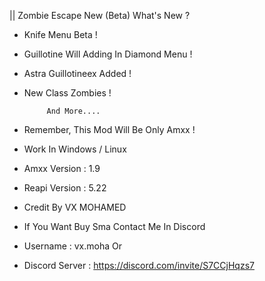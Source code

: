|| Zombie Escape New (Beta)
        What's New ?

- Knife Menu Beta !

- Guillotine Will Adding In Diamond Menu !

- Astra Guillotineex Added !

- New Class Zombies !

           And More....


- Remember, This Mod Will Be Only Amxx ! 

- Work In Windows / Linux

- Amxx Version : 1.9
- Reapi Version : 5.22 

- Credit By VX MOHAMED 
- If You Want Buy Sma Contact Me In Discord 

- Username : vx.moha
         Or 
- Discord Server : https://discord.com/invite/S7CCjHqzs7
